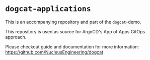 # `dogcat-applications`

This is an accompanying repository and part of the `dogcat`-demo.

This repository is used as source for ArgoCD's App of Apps GitOps approach.

Please checkout guide and documentation for more information:
https://github.com/NucleusEngineering/dogcat
